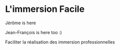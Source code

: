 # L'immersion Facile

Jérôme is here

Jean-François is here too :)

Faciliter la réalisation des immersion professionnelles
